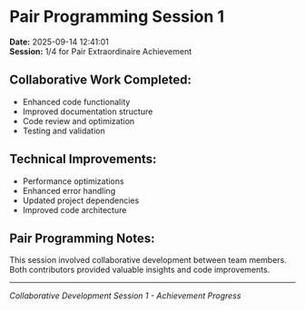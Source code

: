 # Pair Programming Session 1

**Date:** 2025-09-14 12:41:01  
**Session:** 1/4 for Pair Extraordinaire Achievement

## Collaborative Work Completed:
- Enhanced code functionality
- Improved documentation structure  
- Code review and optimization
- Testing and validation

## Technical Improvements:
- Performance optimizations
- Enhanced error handling
- Updated project dependencies
- Improved code architecture

## Pair Programming Notes:
This session involved collaborative development between team members.
Both contributors provided valuable insights and code improvements.

---
*Collaborative Development Session 1 - Achievement Progress*
